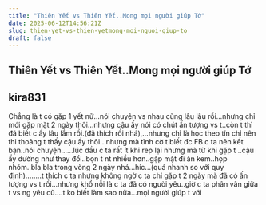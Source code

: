 ```yaml
---
title: "Thiên Yết vs Thiên Yết..Mong mọi người giúp Tớ"
date: 2025-06-12T14:56:21Z
slug: thien-yet-vs-thien-yetmong-moi-nguoi-giup-to
draft: false
---
```


## Thiên Yết vs Thiên Yết..Mong mọi người giúp Tớ

## kira831

Chẳng là t có gặp 1 yết nữ...nói chuyện vs nhau cũng lâu lâu rồi...nhưng chỉ mới gặp mặt 2 ngày thôi...nhưng cậu ấy nói có chút ấn tượng vs t..còn t thì đã biết c ấy lâu lắm rồi.(đã thích rồi nhá),...nhưng chỉ là học theo tín chỉ nên thi thoảng t thấy cậu ấy thôi...nhưng mà tình cờ t biết đc FB c ta nên kết bạn..nói chuyện......lúc đầu c ta rất ít khi rep lại nhưng mà từ khi gặp t ..cậu ấy dường như thay đổi..bọn t nt nhiều hơn..gặp mặt đi ăn kem..họp nhóm..bla bla trong vòng 2 ngày nhá...híc...(quá nhanh so với quy định)........t thích c ta nhưng không ngờ c ta chỉ gặp t 2 ngày mà đã có ấn tượng vs t rồi...nhưng khổ nỗi là c ta đã có người yêu..giờ c ta phân vân giữa t vs ng yêu cũ....t ko biết làm sao nữa...mọi người giúp t với